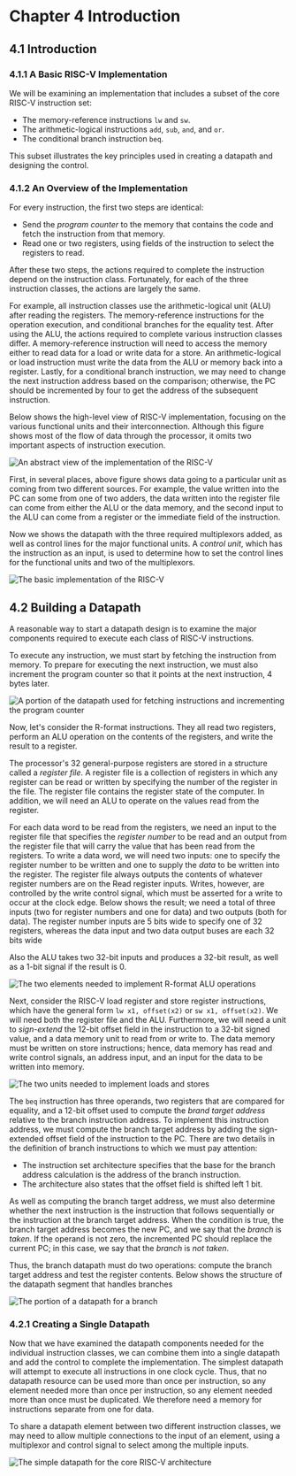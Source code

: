 # Chapter 4 Introduction

## 4.1 Introduction

### 4.1.1 A Basic RISC-V Implementation

We will be examining an implementation that includes a subset of the
core RISC-V instruction set:

+ The memory-reference instructions `lw` and `sw`.
+ The arithmetic-logical instructions `add`, `sub`, `and`, and `or`.
+ The conditional branch instruction `beq`.

This subset illustrates the key principles used in creating a datapath
and designing the control.

### 4.1.2 An Overview of the Implementation

For every instruction, the first two steps are identical:

+ Send the *program counter* to the memory that contains the code
and fetch the instruction from that memory.
+ Read one or two registers, using fields of the instruction to
select the registers to read.

After these two steps, the actions required to complete the instruction
depend on the instruction class. Fortunately, for each of the three instruction classes,
the actions are largely the same.

For example, all instruction classes use the arithmetic-logical unit
(ALU) after reading the registers. The memory-reference
instructions for the operation execution, and conditional branches
for the equality test. After using the ALU, the actions required to
complete various instruction classes differ. A memory-reference
instruction will need to access the memory either to read data for a load
or write data for a store. An arithmetic-logical or load instruction
must write the data from the ALU or memory back into a register. Lastly,
for a conditional branch instruction, we may need to change the next
instruction address based on the comparison; otherwise, the
PC should be incremented by four to get the address of the subsequent instruction.

Below shows the high-level view of RISC-V implementation, focusing
on the various functional units and their interconnection.
Although this figure shows most of the flow of data through the processor,
it omits two important aspects of instruction execution.

![An abstract view of the implementation of the RISC-V](https://s2.loli.net/2022/05/05/56gYhJIeSjR7NAM.png)

First, in several places, above figure shows data going to a particular
unit as coming from two different sources. For example, the
value written into the PC can some from one of two adders, the
data written into the register file can come from either the ALU
or the data memory, and the second input to the ALU can come from
a register or the immediate field of the instruction.

Now we shows the datapath with the three required multiplexors added, as
well as control lines for the major functional units. A *control unit*,
which has the instruction as an input, is used to determine how to set
the control lines for the functional units and two of the multiplexors.

![The basic implementation of the RISC-V](https://s2.loli.net/2022/05/05/kQ3UmlAK92dVwLt.png)

## 4.2 Building a Datapath

A reasonable way to start a datapath design is to examine the major
components required to execute each class of RISC-V instructions.

To execute any instruction, we must start by fetching the instruction from
memory. To prepare for executing the next instruction, we must also increment
the program counter so that it points at the next instruction, 4 bytes later.

![A portion of the datapath used for fetching instructions and incrementing the program counter](https://s2.loli.net/2022/05/05/Q2nsLUJqYMrOxN8.png)

Now, let's consider the R-format instructions. They all read two registers,
perform an ALU operation on the contents of the registers, and
write the result to a register.

The processor's 32 general-purpose registers are stored in a structure
called a *register file*. A register file is a collection of registers
in which any register can be read or written by specifying the number
of the register in the file. The register file contains the register
state of the computer. In addition, we will need an ALU to operate on the
values read from the register.

For each data word to be read from the registers, we need an input to the
register file that specifies the *register number* to be read and an output
from the register file that will carry the value that has been read from
the registers. To write a data word, we will need two inputs: one to
specify the register number to be written and one to supply the *data*
to be written into the register. The register file always outputs the
contents of whatever register numbers are on the Read register inputs.
Writes, however, are controlled by the write control signal, which must
be asserted for a write to occur at the clock edge. Below shows the result;
we need a total of three inputs (two for register numbers and one for data)
and two outputs (both for data). The register number inputs are
5 bits wide to specify one of 32 registers, whereas the data input
and two data output buses are each 32 bits wide

Also the ALU takes two 32-bit inputs and produces a 32-bit result,
as well as a 1-bit signal if the result is 0.

![The two elements needed to implement R-format ALU operations](https://s2.loli.net/2022/05/05/eE5sqB1nfMSz6bU.png)

Next, consider the RISC-V load register and store register instructions,
which have the general form `lw x1, offset(x2)` or `sw x1, offset(x2)`.
We will need both the register file and the ALU. Furthermore, we will
need a unit to *sign-extend* the 12-bit offset field in the instruction
to a 32-bit signed value, and a data memory unit to read from or write to.
The data memory must be written on store instructions; hence, data
memory has read and write control signals, an address input, and an
input for the data to be written into memory.

![The two units needed to implement loads and stores](https://s2.loli.net/2022/05/05/RQ4xWsGX2V8Z3k6.png)

The `beq` instruction has three operands, two registers that are
compared for equality, and a 12-bit offset used to compute the
*brand target address* relative to the branch instruction address.
To implement this instruction address, we must compute the branch
target address by adding the sign-extended offset field of the instruction
to the PC. There are two details in the definition of branch instructions
to which we must pay attention:

+ The instruction set architecture specifies that the base for the
branch address calculation is the address of the branch instruction.
+ The architecture also states that the offset field is shifted left 1 bit.

As well as computing the branch target address, we must also determine
whether the next instruction is the instruction that follows sequentially
or the instruction at the branch target address. When the condition is true,
the branch target address becomes the new PC, and we say that the
*branch* is *taken*. If the operand is not zero, the incremented PC
should replace the current PC; in this case, we say that the
*branch* is *not taken*.

Thus, the branch datapath must do two operations: compute the branch
target address and test the register contents. Below shows the structure
of the datapath segment that handles branches

![The portion of a datapath for a branch](https://s2.loli.net/2022/05/05/LWgZBM7NVrkP5uc.png)

### 4.2.1 Creating a Single Datapath

Now that we have examined the datapath components needed for the individual
instruction classes, we can combine them into a single datapath and
add the control to complete the implementation. The simplest datapath will attempt
to execute all instructions in one clock cycle. Thus, that no datapath
resource can be used more than once per instruction, so any element
needed more than once per instruction, so any element needed more than
once must be duplicated. We therefore need a memory for instructions separate
from one for data.

To share a datapath element between two different instruction classes,
we may need to allow multiple connections to the input of an element,
using a multiplexor and control signal to select among the multiple inputs.

![The simple datapath for the core RISC-V architecture](https://s2.loli.net/2022/05/05/jMkEKWBxe2wI1oG.png)
